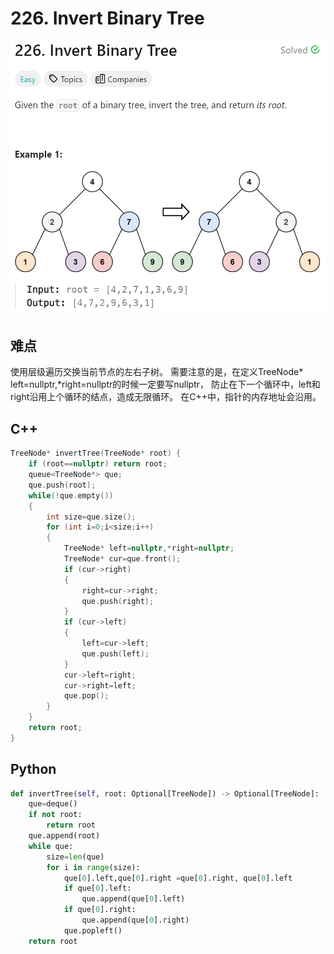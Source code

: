 # 226. Invert Binary Tree
![alt text](image.png)

## 难点
使用层级遍历交换当前节点的左右子树。
需要注意的是，在定义TreeNode* left=nullptr,*right=nullptr的时候一定要写nullptr，
防止在下一个循环中，left和right沿用上个循环的结点，造成无限循环。
在C++中，指针的内存地址会沿用。

## C++
``` C++
TreeNode* invertTree(TreeNode* root) {
    if (root==nullptr) return root;
    queue<TreeNode*> que;
    que.push(root);
    while(!que.empty())
    {
        int size=que.size();
        for (int i=0;i<size;i++)
        {
            TreeNode* left=nullptr,*right=nullptr;
            TreeNode* cur=que.front();
            if (cur->right) 
            {
                right=cur->right;
                que.push(right);
            }
            if (cur->left) 
            {
                left=cur->left;
                que.push(left);
            }
            cur->left=right;
            cur->right=left;             
            que.pop();
        }
    }
    return root;
}
```

## Python
``` Python
def invertTree(self, root: Optional[TreeNode]) -> Optional[TreeNode]:
    que=deque()
    if not root:
        return root
    que.append(root)
    while que:
        size=len(que)
        for i in range(size):
            que[0].left,que[0].right =que[0].right, que[0].left
            if que[0].left:
                que.append(que[0].left)
            if que[0].right:
                que.append(que[0].right)
            que.popleft()
    return root
```
